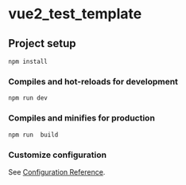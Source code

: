 # vue2_test_template

## Project setup
```
npm install
```

### Compiles and hot-reloads for development
```
npm run dev
```

### Compiles and minifies for production
```
npm run  build
```

### Customize configuration
See [Configuration Reference](https://cli.vuejs.org/config/).
